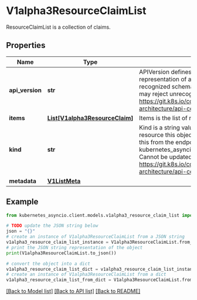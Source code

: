 # V1alpha3ResourceClaimList

ResourceClaimList is a collection of claims.

## Properties

Name | Type | Description | Notes
------------ | ------------- | ------------- | -------------
**api_version** | **str** | APIVersion defines the versioned schema of this representation of an object. Servers should convert recognized schemas to the latest internal value, and may reject unrecognized values. More info: https://git.k8s.io/community/contributors/devel/sig-architecture/api-conventions.md#resources | [optional] 
**items** | [**List[V1alpha3ResourceClaim]**](V1alpha3ResourceClaim.md) | Items is the list of resource claims. | 
**kind** | **str** | Kind is a string value representing the REST resource this object represents. Servers may infer this from the endpoint the kubernetes_asyncio.client submits requests to. Cannot be updated. In CamelCase. More info: https://git.k8s.io/community/contributors/devel/sig-architecture/api-conventions.md#types-kinds | [optional] 
**metadata** | [**V1ListMeta**](V1ListMeta.md) |  | [optional] 

## Example

```python
from kubernetes_asyncio.client.models.v1alpha3_resource_claim_list import V1alpha3ResourceClaimList

# TODO update the JSON string below
json = "{}"
# create an instance of V1alpha3ResourceClaimList from a JSON string
v1alpha3_resource_claim_list_instance = V1alpha3ResourceClaimList.from_json(json)
# print the JSON string representation of the object
print(V1alpha3ResourceClaimList.to_json())

# convert the object into a dict
v1alpha3_resource_claim_list_dict = v1alpha3_resource_claim_list_instance.to_dict()
# create an instance of V1alpha3ResourceClaimList from a dict
v1alpha3_resource_claim_list_from_dict = V1alpha3ResourceClaimList.from_dict(v1alpha3_resource_claim_list_dict)
```
[[Back to Model list]](../README.md#documentation-for-models) [[Back to API list]](../README.md#documentation-for-api-endpoints) [[Back to README]](../README.md)


